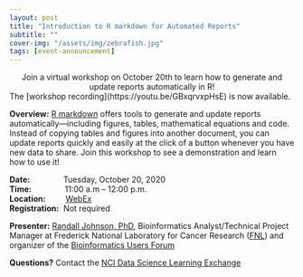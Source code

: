 ```yaml
---
layout: post
title: "Introduction to R markdown for Automated Reports"
subtitle: ""
cover-img: "/assets/img/zebrafish.jpg"
tags: [event-announcement]
---
```


<center>Join a virtual workshop on October 20th to learn how to generate and update reports automatically in R!</center>  
The [workshop recording](https://youtu.be/GBxqrvxpHsE) is now available.
 

**Overview:** [R markdown](https://rmarkdown.rstudio.com/) offers tools to generate and update reports automatically—including figures, tables, mathematical equations and code. 
Instead of copying tables and figures into another document, you can update reports quickly and easily at the click of a button whenever you have new data to share. 
Join this workshop to see a demonstration and learn how to use it!

**Date:** &nbsp;&nbsp;&nbsp;&nbsp;&nbsp;&nbsp;&nbsp;&nbsp;&nbsp;&nbsp;&nbsp;&nbsp;&nbsp;&nbsp;Tuesday, October 20, 2020  
**Time:** &nbsp;&nbsp;&nbsp;&nbsp;&nbsp;&nbsp;&nbsp;&nbsp;&nbsp;&nbsp;&nbsp;&nbsp;&nbsp;&nbsp;11:00 a.m – 12:00 p.m.  
**Location:**&nbsp;&nbsp;&nbsp;&nbsp;&nbsp;&nbsp;&nbsp;&nbsp;&nbsp;[WebEx](https://cbiit.webex.com/mw3300/mywebex/default.do?nomenu=true&siteurl=cbiit&service=6&rnd=0.17742582214675995&main_url=https%3A%2F%2Fcbiit.webex.com%2Fec3300%2Feventcenter%2Fevent%2FeventAction.do%3FtheAction%3Ddetail%26%26%26EMK%3D4832534b000000044f4107121496cd4e7e1c196e07ddc862de2f77494fb4ffefabc9085fa17449f1%26siteurl%3Dcbiit%26confViewID%3D174547952585416809%26encryptTicket%3DSDJTSwAAAARTO0UOFbSg6_WzVBfaEeERki_Wgxnp1JXFHk4k98e6cw2%26)     
**Registration:**&nbsp;&nbsp;Not required

**Presenter:** [Randall Johnson, PhD](https://www.linkedin.com/in/randall-johnson-77ba3a1b/), Bioinformatics Analyst/Technical Project Manager at Frederick National Laboratory for Cancer Research ([FNL](https://frederick.cancer.gov/)) and organizer of the [Bioinformatics Users Forum](https://github.com/Bioinformatics-User-Forum) 

**Questions?** Contact the [NCI Data Science Learning Exchange](mailto:NCIDataScienceLearningExchange@mail.nih.gov)
